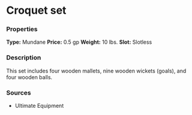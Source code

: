 ﻿---
Title: "Croquet set"
Type: "Mundane"
Price: "0.5 gp"
Weight: "10 lbs."
Slot: "Slotless"
Description: |
  "This set includes four wooden mallets, nine wooden wickets (goals), and four wooden balls."
Sources: "['Ultimate Equipment']"
---

# Croquet set

### Properties

**Type:** Mundane **Price:** 0.5 gp **Weight:** 10 lbs. **Slot:** Slotless

### Description

This set includes four wooden mallets, nine wooden wickets (goals), and four wooden balls.

### Sources

* Ultimate Equipment